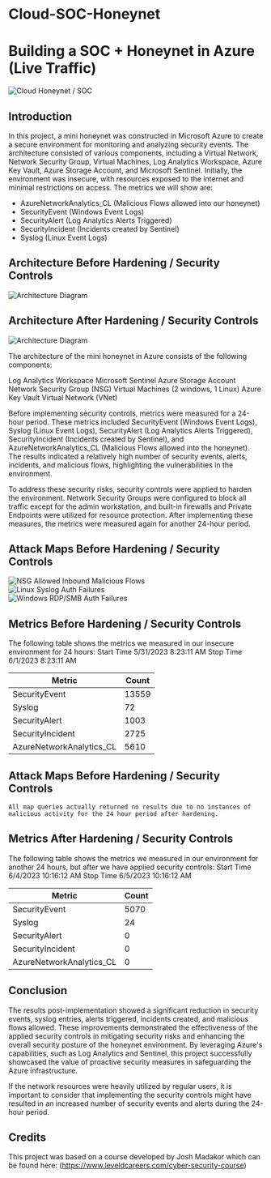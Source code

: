 # Cloud-SOC-Honeynet

# Building a SOC + Honeynet in Azure (Live Traffic)
![Cloud Honeynet / SOC](HoneyNet.png)

## Introduction

In this project, a mini honeynet was constructed in Microsoft Azure to create a secure environment for monitoring and analyzing security events. The architecture consisted of various components, including a Virtual Network, Network Security Group, Virtual Machines, Log Analytics Workspace, Azure Key Vault, Azure Storage Account, and Microsoft Sentinel. Initially, the environment was insecure, with resources exposed to the internet and minimal restrictions on access. The metrics we will show are:

- AzureNetworkAnalytics_CL (Malicious Flows allowed into our honeynet)
- SecurityEvent (Windows Event Logs)
- SecurityAlert (Log Analytics Alerts Triggered)
- SecurityIncident (Incidents created by Sentinel)
- Syslog (Linux Event Logs)

## Architecture Before Hardening / Security Controls
![Architecture Diagram](https://i.imgur.com/aBDwnKb.jpg)

## Architecture After Hardening / Security Controls
![Architecture Diagram](https://i.imgur.com/YQNa9Pp.jpg)

The architecture of the mini honeynet in Azure consists of the following components:

Log Analytics Workspace
Microsoft Sentinel
Azure Storage Account
Network Security Group (NSG)
Virtual Machines (2 windows, 1 Linux)
Azure Key Vault
Virtual Network (VNet)

Before implementing security controls, metrics were measured for a 24-hour period. These metrics included SecurityEvent (Windows Event Logs), Syslog (Linux Event Logs), SecurityAlert (Log Analytics Alerts Triggered), SecurityIncident (Incidents created by Sentinel), and AzureNetworkAnalytics_CL (Malicious Flows allowed into the honeynet). The results indicated a relatively high number of security events, alerts, incidents, and malicious flows, highlighting the vulnerabilities in the environment.

To address these security risks, security controls were applied to harden the environment. Network Security Groups were configured to block all traffic except for the admin workstation, and built-in firewalls and Private Endpoints were utilized for resource protection. After implementing these measures, the metrics were measured again for another 24-hour period.


## Attack Maps Before Hardening / Security Controls
![NSG Allowed Inbound Malicious Flows](https://i.imgur.com/1qvswSX.png)<br>
![Linux Syslog Auth Failures](https://i.imgur.com/G1YgZt6.png)<br>
![Windows RDP/SMB Auth Failures](https://i.imgur.com/ESr9Dlv.png)<br>

## Metrics Before Hardening / Security Controls

The following table shows the metrics we measured in our insecure environment for 24 hours:
Start Time 5/31/2023 8:23:11 AM
Stop Time 6/1/2023 8:23:11 AM

| Metric                   | Count
| ------------------------ | -----
| SecurityEvent            | 13559
| Syslog                   | 72
| SecurityAlert            | 1003
| SecurityIncident         | 2725
| AzureNetworkAnalytics_CL | 5610

## Attack Maps Before Hardening / Security Controls

```All map queries actually returned no results due to no instances of malicious activity for the 24 hour period after hardening.```

## Metrics After Hardening / Security Controls

The following table shows the metrics we measured in our environment for another 24 hours, but after we have applied security controls:
Start Time 6/4/2023 10:16:12 AM
Stop Time	6/5/2023 10:16:12 AM

| Metric                   | Count
| ------------------------ | -----
| SecurityEvent            | 5070
| Syslog                   | 24
| SecurityAlert            | 0
| SecurityIncident         | 0
| AzureNetworkAnalytics_CL | 0

## Conclusion

The results post-implementation showed a significant reduction in security events, syslog entries, alerts triggered, incidents created, and malicious flows allowed. These improvements demonstrated the effectiveness of the applied security controls in mitigating security risks and enhancing the overall security posture of the honeynet environment. By leveraging Azure's capabilities, such as Log Analytics and Sentinel, this project successfully showcased the value of proactive security measures in safeguarding the Azure infrastructure.

If the network resources were heavily utilized by regular users, it is important to consider that implementing the security controls might have resulted in an increased number of security events and alerts during the 24-hour period.


## Credits 

This project was based on a course developed by Josh Madakor which can be found here:
(https://www.leveldcareers.com/cyber-security-course)
